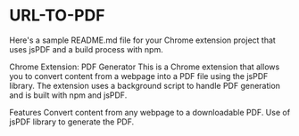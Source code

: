 # URL-TO-PDF

Here's a sample README.md file for your Chrome extension project that uses jsPDF and a build process with npm.

Chrome Extension: PDF Generator
This is a Chrome extension that allows you to convert content from a webpage into a PDF file using the jsPDF library. The extension uses a background script to handle PDF generation and is built with npm and jsPDF.

Features
  Convert content from any webpage to a downloadable PDF.
  Use of jsPDF library to generate the PDF.
